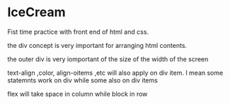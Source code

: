 # IceCream
Fist time practice with front end of html and css.

the div concept is very important for arranging html contents.

the outer div is very iomportant of the size of the width of the screen

text-align ,color, align-oitems ,etc will also apply on div item. I mean some statemnts work on div while some also on div items

flex will take space in column while block in row

